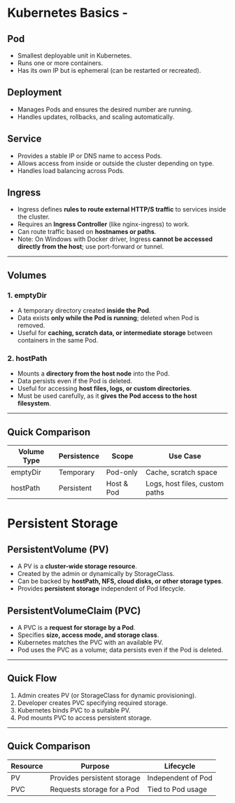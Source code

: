 # Kubernetes Basics - 

## Pod
- Smallest deployable unit in Kubernetes.
- Runs one or more containers.
- Has its own IP but is ephemeral (can be restarted or recreated).

## Deployment
- Manages Pods and ensures the desired number are running.
- Handles updates, rollbacks, and scaling automatically.

## Service
- Provides a stable IP or DNS name to access Pods.
- Allows access from inside or outside the cluster depending on type.
- Handles load balancing across Pods.


## Ingress
- Ingress defines **rules to route external HTTP/S traffic** to services inside the cluster.
- Requires an **Ingress Controller** (like nginx-ingress) to work.
- Can route traffic based on **hostnames or paths**.
- Note: On Windows with Docker driver, Ingress **cannot be accessed directly from the host**; use port-forward or tunnel.

---

## Volumes

### 1. emptyDir
- A temporary directory created **inside the Pod**.
- Data exists **only while the Pod is running**; deleted when Pod is removed.
- Useful for **caching, scratch data, or intermediate storage** between containers in the same Pod.

### 2. hostPath
- Mounts a **directory from the host node** into the Pod.
- Data persists even if the Pod is deleted.
- Useful for accessing **host files, logs, or custom directories**.
- Must be used carefully, as it **gives the Pod access to the host filesystem**.

---

## Quick Comparison

| Volume Type | Persistence | Scope            | Use Case                  |
|-------------|------------|-----------------|---------------------------|
| emptyDir    | Temporary  | Pod-only        | Cache, scratch space      |
| hostPath    | Persistent | Host & Pod      | Logs, host files, custom paths |

# Persistent Storage

## PersistentVolume (PV)
- A PV is a **cluster-wide storage resource**.
- Created by the admin or dynamically by StorageClass.
- Can be backed by **hostPath, NFS, cloud disks, or other storage types**.
- Provides **persistent storage** independent of Pod lifecycle.

## PersistentVolumeClaim (PVC)
- A PVC is a **request for storage by a Pod**.
- Specifies **size, access mode, and storage class**.
- Kubernetes matches the PVC with an available PV.
- Pod uses the PVC as a volume; data persists even if the Pod is deleted.

---

## Quick Flow
1. Admin creates PV (or StorageClass for dynamic provisioning).  
2. Developer creates PVC specifying required storage.  
3. Kubernetes binds PVC to a suitable PV.  
4. Pod mounts PVC to access persistent storage.

---

## Quick Comparison

| Resource | Purpose                        | Lifecycle           |
|----------|--------------------------------|------------------|
| PV       | Provides persistent storage     | Independent of Pod |
| PVC      | Requests storage for a Pod      | Tied to Pod usage  |

